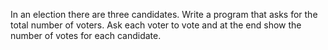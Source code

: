 In an election there are three candidates. Write a program that asks for the total number of voters.
Ask each voter to vote and at the end show the number of votes for each candidate.